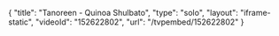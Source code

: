 {
    "title": "Tanoreen - Quinoa Shulbato",
    "type": "solo",
    "layout": "iframe-static",
    "videoId": "152622802",
    "url": "\/tvpembed\/152622802"
}